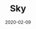 ---
layout: project
title: Sky
permalink: /projects/sky/
date: 2020-02-09
categories: projects
tags: projects
image: /images/work-item-carbon.png
background-image: /images/project-carbon_lead.png
background-size: 500px
background-position: 20px 80px
tasks: Website Design
---